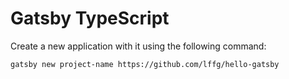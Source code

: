 # Gatsby TypeScript

Create a new application with it using the following command:

```
gatsby new project-name https://github.com/lffg/hello-gatsby
```
